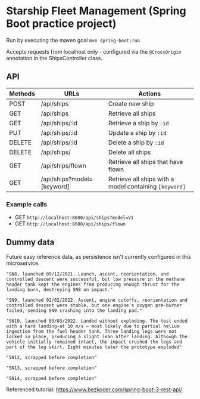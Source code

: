 # Starship Fleet Management (Spring Boot practice project)
Run by executing the maven goal `mvn spring-boot:run`

Accepts requests from localhost only - configured via the `@CrossOrigin` annotation in the ShipsController class.

## API
| Methods | URLs                       | Actions                                                |
|---------|----------------------------|--------------------------------------------------------|
| POST    | /api/ships                 | Create new ship                                        |
| GET     | /api/ships                 | Retrieve all ships                                     |
| GET     | /api/ships/:id             | Retrieve a ship by `:id`                               |
| PUT     | /api/ships/:id             | Update a ship by `:id`                                 |
| DELETE  | /api/ships/:id             | Delete a ship by `:id`                                 |
| DELETE  | /api/ships/                | Delete all ships                                       |
| GET     | /api/ships/flown           | Retrieve all ships that have flown                     |
| GET     | /api/ships?model=[keyword] | Retrieve all ships with a model containing `[keyword]` |

### Example calls
* GET `http://localhost:8080/api/ships?model=V1`
* GET `http://localhost:8080/api/ships/flown`

## Dummy data
Future easy reference data, as persistence isn't currently configured in this microservice.

`"SN8, launched 09/12/2021. Launch, ascent, reorientation, and controlled descent were successful, but low pressure in the methane header tank kept the engines from producing enough thrust for the landing burn, destroying SN8 on impact."`

`"SN9, launched 02/02/2022. Ascent, engine cutoffs, reorientation and controlled descent were stable, but one engine's oxygen pre-burner failed, sending SN9 crashing into the landing pad."`

`"SN10, launched 03/03/2022. Landed without exploding. The test ended with a hard landing-at 10 m/s – most likely due to partial helium ingestion from the fuel header tank. Three landing legs were not locked in place, producing a slight lean after landing. Although the vehicle initially remained intact, the impact crushed the legs and part of the leg skirt. Eight minutes later the prototype exploded"`

`"SN12, scrapped before completion"`

`"SN13, scrapped before completion"`

`"SN14, scrapped before completion"`

Referenced tutorial: https://www.bezkoder.com/spring-boot-3-rest-api/
